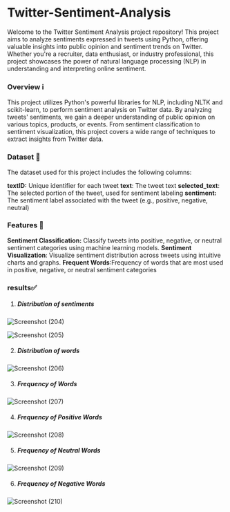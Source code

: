 # Twitter-Sentiment-Analysis
Welcome to the Twitter Sentiment Analysis project repository! This project aims to analyze sentiments expressed in tweets using Python, offering valuable insights into public opinion and sentiment trends on Twitter. Whether you're a recruiter, data enthusiast, or industry professional, this project showcases the power of natural language processing (NLP) in understanding and interpreting online sentiment.

### **Overview** ℹ️
This project utilizes Python's powerful libraries for NLP, including NLTK and scikit-learn, to perform sentiment analysis on Twitter data. By analyzing tweets' sentiments, we gain a deeper understanding of public opinion on various topics, products, or events. From sentiment classification to sentiment visualization, this project covers a wide range of techniques to extract insights from Twitter data.

### **Dataset** 📝
The dataset used for this project includes the following columns:

**textID:** Unique identifier for each tweet
**text**: The tweet text
**selected_text**: The selected portion of the tweet, used for sentiment labeling
**sentiment:** The sentiment label associated with the tweet (e.g., positive, negative, neutral)


### **Features** 🚀
**Sentiment Classification:** Classify tweets into positive, negative, or neutral sentiment categories using machine learning models.
**Sentiment Visualization**: Visualize sentiment distribution across tweets using intuitive charts and graphs.
**Frequent Words**:Frequency of words that are most used in positive, negative, or neutral sentiment categories

### **results**✅

1. ##### **Distribution of sentiments**




![Screenshot (204)](https://github.com/vasa4k/Twitter-Sentiment-Analysis/assets/74816653/3fdf3f93-ab24-4187-a263-be02b3e49051)

![Screenshot (205)](https://github.com/vasa4k/Twitter-Sentiment-Analysis/assets/74816653/5ff4e487-e174-4471-a1e8-c6c9430e5f9b)




2. ##### **Distribution of words**

![Screenshot (206)](https://github.com/vasa4k/Twitter-Sentiment-Analysis/assets/74816653/f1a289cb-60b1-41f3-8899-b98221d08d84)





3. ##### **Frequency of Words**



![Screenshot (207)](https://github.com/vasa4k/Twitter-Sentiment-Analysis/assets/74816653/815f0bfe-5962-48eb-85c7-071cc6068f6f)




4. ##### **Frequency of Positive Words**

![Screenshot (208)](https://github.com/vasa4k/Twitter-Sentiment-Analysis/assets/74816653/b9c60cdd-cec6-4dfd-bcc9-a63183160679)





5. ##### **Frequency of Neutral Words**

![Screenshot (209)](https://github.com/vasa4k/Twitter-Sentiment-Analysis/assets/74816653/3a2be2be-f46f-47de-8a08-9290f36b7248)




6. ##### **Frequency of Negative Words**

![Screenshot (210)](https://github.com/vasa4k/Twitter-Sentiment-Analysis/assets/74816653/8a22c979-45bd-455c-8b2b-878d91aba900)
